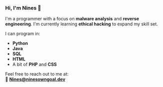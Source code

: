 ### Hi, I'm Nines 👋

I'm a programmer with a focus on **malware analysis** and **reverse engineering**. 
I'm currently learning **ethical hacking** to expand my skill set.

I can program in:
- **Python**
- **Java**
- **SQL**
- **HTML**
- A bit of **PHP** and **CSS**

Feel free to reach out to me at:  
📧 **Nines@ninesowngoal.dev**

<!---
NinesOwnGoals/NinesOwnGoals is a ✨ special ✨ repository because its `README.md` (this file) appears on your GitHub profile.
You can click the Preview link to take a look at your changes.
--->
